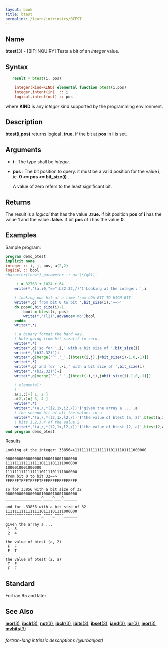 ```yaml
---
layout: book
title: btest
permalink: /learn/intrinsics/BTEST
---
```

## __Name__

__btest__(3) - \[BIT:INQUIRY\] Tests a bit of an _integer_ value.

## __Syntax__
```fortran
   result = btest(i, pos)

    integer(kind=KIND) elemental function btest(i,pos)
    integer,intent(in)  :: i
    logical,intent(out) :: pos
```
 where __KIND__ is any _integer_ kind supported by the programming environment.

## __Description__

__btest(i,pos)__ returns logical __.true.__ if the bit at __pos__ in __i__ is set.

## __Arguments__

  - __i__
    : The type shall be _integer_.

  - __pos__
    : The bit position to query. it must be a valid position for the
    value __i__; ie.  __0 <= pos <= bit_size(i)__ .

    A value of zero refers to the least significant bit.

## __Returns__

   The result is a _logical_ that has the value __.true.__ if bit
   position __pos__ of __i__ has the value __1__ and the value
   __.false.__ if bit __pos__ of __i__ has the value __0__.

## __Examples__

Sample program:

```fortran
program demo_btest
implicit none
integer :: i, j, pos, a(2,2)
logical :: bool
character(len=*),parameter :: g='(*(g0))'

     i = 32768 + 1024 + 64
    write(*,'(a,i0,"=>",b32.32,/)')'Looking at the integer: ',i

    ! looking one bit at a time from LOW BIT TO HIGH BIT
    write(*,g)'from bit 0 to bit ',bit_size(i),'==>'
    do pos=0,bit_size(i)-1
        bool = btest(i, pos)
        write(*,'(l1)',advance='no')bool
    enddo
    write(*,*)

    ! a binary format the hard way. 
    ! Note going from bit_size(i) to zero.
    write(*,*)
    write(*,g)'so for ',i,' with a bit size of ',bit_size(i)
    write(*,'(b32.32)')i
    write(*,g)merge('^','_',[(btest(i,j),j=bit_size(i)-1,0,-1)])
    write(*,*)
    write(*,g)'and for ',-i,' with a bit size of ',bit_size(i)
    write(*,'(b32.32)')-i
    write(*,g)merge('^','_',[(btest(-i,j),j=bit_size(i)-1,0,-1)])

    ! elemental:
    !
    a(1,:)=[ 1, 2 ]
    a(2,:)=[ 3, 4 ]
    write(*,*)
    write(*,'(a,/,*(i2,1x,i2,/))')'given the array a ...',a
    ! the second bit of all the values in a
    write(*,'(a,/,*(l2,1x,l2,/))')'the value of btest (a, 2)',btest(a,2)
    ! bits 1,2,3,4 of the value 2
    write(*,'(a,/,*(l2,1x,l2,/))')'the value of btest (2, a)',btest(2,a)
end program demo_btest
```
Results
```text
Looking at the integer: 33856=>11111111111111110111101111000000

00000000000000001000010001000000
11111111111111110111101111000000
1000010001000000
11111111111111110111101111000000
from bit 0 to bit 32==>
FFFFFFTFFFTFFFFTFFFFFFFFFFFFFFFF
 
so for 33856 with a bit size of 32
00000000000000001000010001000000
________________^____^___^______
 
and for -33856 with a bit size of 32
11111111111111110111101111000000
^^^^^^^^^^^^^^^^_^^^^_^^^^______
 
given the array a ...
 1  3
 2  4

the value of btest (a, 2)
 F  F
 F  T

the value of btest (2, a)
 T  F
 F  F
```
## __Standard__

Fortran 95 and later

## __See Also__

[__ieor__(3)](IEOR),
[__ibclr__(3)](IBCLR),
[__not__(3)](NOT),
[__ibclr__(3)](IBCLR),
[__ibits__(3)](IBITS),
[__ibset__(3)](IBSET),
[__iand__(3)](IAND),
[__ior__(3)](IOR),
[__ieor__(3)](IEOR),
[__mvbits__(3)](MVBITS)

###### fortran-lang intrinsic descriptions (@urbanjost)
